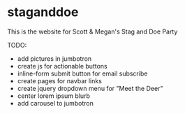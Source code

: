 # staganddoe
This is the website for Scott &amp; Megan's Stag and Doe Party

TODO:

- add pictures in jumbotron
- create js for actionable buttons
- inline-form submit button for email subscribe
- create pages for navbar links
- create jquery dropdown menu for "Meet the Deer"
- center lorem ipsum blurb
- add carousel to jumbotron
